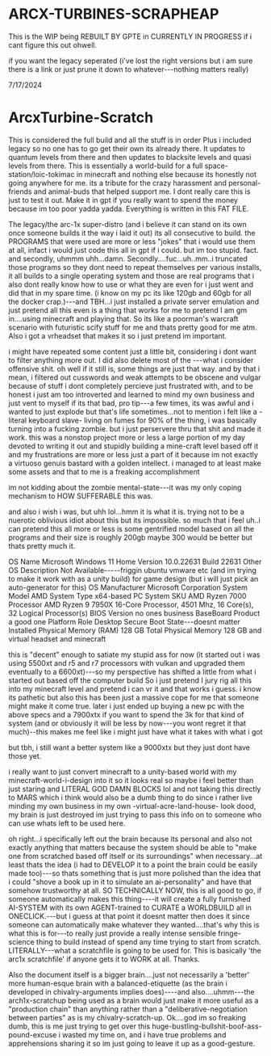 # ARCX-TURBINES-SCRAPHEAP
This is the WIP being REBUILT BY GPTE in CURRENTLY IN PROGRESS
if i cant figure this out ohwell.

if you want the legacy seperated (i've lost the right versions but i am sure there is a link or just prune it down to whatever---nothing matters really)

7/17/2024
# ArcxTurbine-Scratch

This is considered the full build and all the stuff is in order
Plus i included legacy so no one has to go get their own its already there.
It updates to quantum levels from there and then updates to blacksite levels and quasi levels from there.
This is essentially a world-build for a full space-station/loic-tokimac in minecraft and nothing else because its honestly not going anywhere for me. its a tribute for the crazy harassment and personal-friends and animal-buds that helped support me.
I dont really care this is just to test it out. Make it in gpt if you really want to spend the money because im too poor yadda yadda. Everything is written in this FAT FILE.

The legacy/the arc-1x super-distro (and i believe it can stand on its own once someone builds it the way i laid it out) its all consecutive to build.
the PROGRAMS that were used are more or less "jokes" that i would use them at all, infact i would just code this all in gpt if i could. but im too stupid. fact.
and secondly, uhmmm uhh...damn. Secondly....fuc...uh..mm..i truncated those programs so they dont need to repeat themselves per various installs, it all builds to a single operating system and those are real programs that i also dont really know how to use or what they are even for i just went and did that in my spare time. (i know on my pc its like 120gb and 60gb for all the docker crap.)---and TBH...i just installed a private server emulation and just pretend all this even is a thing that works for me to pretend I am gm in....using minecraft and playing that.
So its like a poorman's warcraft scenario with futuristic scify stuff for me and thats pretty good for me atm. Also i got a vrheadset that makes it so i just pretend im important.


i might have repeated some content just a little bit, considering i dont want to filter anything more out. I did also delete most of the ---what i consider offensive shit. oh well if it still is, some things are just that way. and by that i mean, i filtered out cusswords and weak attempts to be obscene and vulgar because of stuff i dont completely percieve just frustrated with, and to be honest i just am too introverted and learned to mind my own business and just vent to myself if its that bad, pro tip---a few times, its was awful and i wanted to just explode but that's life sometimes...not to mention i felt like a -literal keyboard slave- living on fumes for 90% of the thing, i was basically turning into a fucking zombie.
but i just perservere thru that shit and made it work. this was a nonstop project more or less a large portion of my day devoted to writing it out and stupidly building a mine-craft level based off it and my frustrations are more or less just a part of it because im not exactly a virtuoso genuis bastard with a golden intellect.
i managed to at least make some assets and that to me is a freaking accomplishment

im not kidding about the zombie mental-state---it was my only coping mechanism to HOW SUFFERABLE this was.

and also i wish i was, but uhh lol...hmm it is what it is. trying not to be a nuerotic oblivious idiot about this but its impossible.
so much that i feel uh..i can pretend this all more or less is some gentrified model based on all the programs and their size is roughly 200gb maybe 300 would be better but thats pretty much it.

OS Name	Microsoft Windows 11 Home
Version	10.0.22631 Build 22631
Other OS Description 	Not Available-----friggin ubuntu vmware etc (and im trying to make it work with as a unity build) for game design (but i will just pick an auto-generator for this)
OS Manufacturer	Microsoft Corporation
System Model	AMD
System Type	x64-based PC
System SKU	AMD Ryzen 7000 
Processor	AMD Ryzen 9 7950X 16-Core Processor, 4501 Mhz, 16 Core(s), 32 Logical Processor(s)
BIOS Version no ones business
BaseBoard Product	a good one
Platform Role	Desktop
Secure Boot State---doesnt matter
Installed Physical Memory (RAM)	128 GB
Total Physical Memory	128 GB
and virtual headset and minecraft

this is "decent" enough to satiate my stupid ass for now (it started out i was using 5500xt and r5 and r7 processors with vulkan and upgraded them eventually to a 6600xt)---so my perspective has shifted a little from what i started out based off the computer build
So i just pretend I jury rig all this into my minecraft level and pretend i can vr it and that works i guess. i know its pathetic but also this has been just a massive cope for me that someone might make it come true.
later i just ended up buying a new pc with the above specs and a 7900xtx if you want to spend the 3k for that kind of system (and or obviously it will be less by now---you wont regret it that much)--this makes me feel like i might just have what it takes with what i got

but tbh, i still want a better system like a 9000xtx but they just dont have those yet.

i really want to just convert minecraft to a unity-based world with my minecraft-world-i-design into it so it looks real so maybe i feel better than just staring and LITERAL GOD DAMN BLOCKS lol and not taking this directly to MARS which i think would also be a dumb thing to do since i rather live minding my own business in my own -virtual-acre-land-house-
look dood, my brain is just destroyed im just trying to pass this info on to someone who can use whats left to be used here.

oh right...i specifically left out the brain because its personal and also not exactly anything that matters because the system should be able to "make one from scratched based off itself or its surroundings" when necessary...at least thats the idea (i had to DEVELOP it to a point the brain could be easily made too)---so thats something that is just more polished than the idea that i could "shove a book up in it to simulate an ai-personality" and have that somehow trustworthy at all. SO TECHNICALLY NOW, this is all good to go, if someone automatically makes this thing----it will create a fully furnished AI-SYSTEM with its own AGENT-trained to CURATE a WORLDBUILD all in ONECLICK.---but i guess at that point it doesnt matter then does it since someone can automatically make whatever they wanted....that's why this is what this is for---to really just provide a really intense sensible fringe-science thing to build instead of spend any time trying to start from scratch. LITERALLY---what a scratchfile is going to be used for. This is basically 'the arc1x scratchfile' if anyone gets it to WORK at all. Thanks.

Also the document itself is a bigger brain....just not necessarily a 'better' more human-esque brain with a balanced-etiquette (as the brain i developed in chivalry-arguments implies does)----and also....uhmm---the arch1x-scratchup being used as a brain would just make it more useful as a "production chain" than anything rather than a "deliberative-negotiation between parties" as is my chivalry-scratch-up. Ok....god im so freaking dumb, this is me just trying to get over this huge-bustling-bullshit-boof-ass-pound-excuse i wasted my time on, and i have true problems and apprehensions sharing it so im just going to leave it up as a good-gesture.
